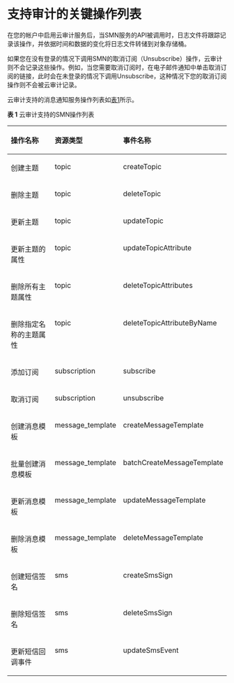 # 支持审计的关键操作列表<a name="ZH-CN_TOPIC_0108868537"></a>

在您的帐户中启用云审计服务后，当SMN服务的API被调用时，日志文件将跟踪记录该操作，并依据时间和数据的变化将日志文件转储到对象存储桶。

如果您在没有登录的情况下调用SMN的取消订阅（Unsubscribe）操作，云审计则不会记录这些操作。例如，当您需要取消订阅时，在电子邮件通知中单击取消订阅的链接，此时会在未登录的情况下调用Unsubscribe，这种情况下您的取消订阅操作则不会被云审计记录。

云审计支持的消息通知服务操作列表如[表1](#table2434760155120)所示。

**表 1**  云审计支持的SMN操作列表

<a name="table2434760155120"></a>
<table><thead align="left"><tr id="zh-cn_topic_0100240386_row64314438155120"><th class="cellrowborder" valign="top" width="32.6%" id="mcps1.2.4.1.1"><p id="zh-cn_topic_0100240386_p42086993155120"><a name="zh-cn_topic_0100240386_p42086993155120"></a><a name="zh-cn_topic_0100240386_p42086993155120"></a>操作名称</p>
</th>
<th class="cellrowborder" valign="top" width="25.69%" id="mcps1.2.4.1.2"><p id="zh-cn_topic_0100240386_p46895820155120"><a name="zh-cn_topic_0100240386_p46895820155120"></a><a name="zh-cn_topic_0100240386_p46895820155120"></a>资源类型</p>
</th>
<th class="cellrowborder" valign="top" width="41.71%" id="mcps1.2.4.1.3"><p id="zh-cn_topic_0100240386_p40465036155120"><a name="zh-cn_topic_0100240386_p40465036155120"></a><a name="zh-cn_topic_0100240386_p40465036155120"></a>事件名称</p>
</th>
</tr>
</thead>
<tbody><tr id="zh-cn_topic_0100240386_row56442456155120"><td class="cellrowborder" valign="top" width="32.6%" headers="mcps1.2.4.1.1 "><p id="zh-cn_topic_0100240386_p8436249155120"><a name="zh-cn_topic_0100240386_p8436249155120"></a><a name="zh-cn_topic_0100240386_p8436249155120"></a>创建主题</p>
</td>
<td class="cellrowborder" valign="top" width="25.69%" headers="mcps1.2.4.1.2 "><p id="zh-cn_topic_0100240386_p52532121155120"><a name="zh-cn_topic_0100240386_p52532121155120"></a><a name="zh-cn_topic_0100240386_p52532121155120"></a>topic</p>
</td>
<td class="cellrowborder" valign="top" width="41.71%" headers="mcps1.2.4.1.3 "><p id="zh-cn_topic_0100240386_p18974707155935"><a name="zh-cn_topic_0100240386_p18974707155935"></a><a name="zh-cn_topic_0100240386_p18974707155935"></a>createTopic</p>
</td>
</tr>
<tr id="zh-cn_topic_0100240386_row43864299155120"><td class="cellrowborder" valign="top" width="32.6%" headers="mcps1.2.4.1.1 "><p id="zh-cn_topic_0100240386_p63347368155120"><a name="zh-cn_topic_0100240386_p63347368155120"></a><a name="zh-cn_topic_0100240386_p63347368155120"></a>删除主题</p>
</td>
<td class="cellrowborder" valign="top" width="25.69%" headers="mcps1.2.4.1.2 "><p id="zh-cn_topic_0100240386_p16889066155120"><a name="zh-cn_topic_0100240386_p16889066155120"></a><a name="zh-cn_topic_0100240386_p16889066155120"></a>topic</p>
</td>
<td class="cellrowborder" valign="top" width="41.71%" headers="mcps1.2.4.1.3 "><p id="zh-cn_topic_0100240386_p8136046155935"><a name="zh-cn_topic_0100240386_p8136046155935"></a><a name="zh-cn_topic_0100240386_p8136046155935"></a>deleteTopic</p>
</td>
</tr>
<tr id="zh-cn_topic_0100240386_row31207493155120"><td class="cellrowborder" valign="top" width="32.6%" headers="mcps1.2.4.1.1 "><p id="zh-cn_topic_0100240386_p44778982155120"><a name="zh-cn_topic_0100240386_p44778982155120"></a><a name="zh-cn_topic_0100240386_p44778982155120"></a>更新主题</p>
</td>
<td class="cellrowborder" valign="top" width="25.69%" headers="mcps1.2.4.1.2 "><p id="zh-cn_topic_0100240386_p59408927155120"><a name="zh-cn_topic_0100240386_p59408927155120"></a><a name="zh-cn_topic_0100240386_p59408927155120"></a>topic</p>
</td>
<td class="cellrowborder" valign="top" width="41.71%" headers="mcps1.2.4.1.3 "><p id="zh-cn_topic_0100240386_p25598164155935"><a name="zh-cn_topic_0100240386_p25598164155935"></a><a name="zh-cn_topic_0100240386_p25598164155935"></a>updateTopic</p>
</td>
</tr>
<tr id="zh-cn_topic_0100240386_row23891005155120"><td class="cellrowborder" valign="top" width="32.6%" headers="mcps1.2.4.1.1 "><p id="zh-cn_topic_0100240386_p56123262155120"><a name="zh-cn_topic_0100240386_p56123262155120"></a><a name="zh-cn_topic_0100240386_p56123262155120"></a>更新主题的属性</p>
</td>
<td class="cellrowborder" valign="top" width="25.69%" headers="mcps1.2.4.1.2 "><p id="zh-cn_topic_0100240386_p65497473155120"><a name="zh-cn_topic_0100240386_p65497473155120"></a><a name="zh-cn_topic_0100240386_p65497473155120"></a>topic</p>
</td>
<td class="cellrowborder" valign="top" width="41.71%" headers="mcps1.2.4.1.3 "><p id="zh-cn_topic_0100240386_p4797422155935"><a name="zh-cn_topic_0100240386_p4797422155935"></a><a name="zh-cn_topic_0100240386_p4797422155935"></a>updateTopicAttribute</p>
</td>
</tr>
<tr id="zh-cn_topic_0100240386_row33256118155120"><td class="cellrowborder" valign="top" width="32.6%" headers="mcps1.2.4.1.1 "><p id="zh-cn_topic_0100240386_p9391008155120"><a name="zh-cn_topic_0100240386_p9391008155120"></a><a name="zh-cn_topic_0100240386_p9391008155120"></a>删除所有主题属性</p>
</td>
<td class="cellrowborder" valign="top" width="25.69%" headers="mcps1.2.4.1.2 "><p id="zh-cn_topic_0100240386_p8468194155120"><a name="zh-cn_topic_0100240386_p8468194155120"></a><a name="zh-cn_topic_0100240386_p8468194155120"></a>topic</p>
</td>
<td class="cellrowborder" valign="top" width="41.71%" headers="mcps1.2.4.1.3 "><p id="zh-cn_topic_0100240386_p7659984155935"><a name="zh-cn_topic_0100240386_p7659984155935"></a><a name="zh-cn_topic_0100240386_p7659984155935"></a>deleteTopicAttributes</p>
</td>
</tr>
<tr id="zh-cn_topic_0100240386_row66406871155120"><td class="cellrowborder" valign="top" width="32.6%" headers="mcps1.2.4.1.1 "><p id="zh-cn_topic_0100240386_p10247493155120"><a name="zh-cn_topic_0100240386_p10247493155120"></a><a name="zh-cn_topic_0100240386_p10247493155120"></a>删除指定名称的主题属性</p>
</td>
<td class="cellrowborder" valign="top" width="25.69%" headers="mcps1.2.4.1.2 "><p id="zh-cn_topic_0100240386_p57829849155120"><a name="zh-cn_topic_0100240386_p57829849155120"></a><a name="zh-cn_topic_0100240386_p57829849155120"></a>topic</p>
</td>
<td class="cellrowborder" valign="top" width="41.71%" headers="mcps1.2.4.1.3 "><p id="zh-cn_topic_0100240386_p14093206155935"><a name="zh-cn_topic_0100240386_p14093206155935"></a><a name="zh-cn_topic_0100240386_p14093206155935"></a>deleteTopicAttributeByName</p>
</td>
</tr>
<tr id="zh-cn_topic_0100240386_row13593683155120"><td class="cellrowborder" valign="top" width="32.6%" headers="mcps1.2.4.1.1 "><p id="zh-cn_topic_0100240386_p27346542155120"><a name="zh-cn_topic_0100240386_p27346542155120"></a><a name="zh-cn_topic_0100240386_p27346542155120"></a>添加订阅</p>
</td>
<td class="cellrowborder" valign="top" width="25.69%" headers="mcps1.2.4.1.2 "><p id="zh-cn_topic_0100240386_p38669833155120"><a name="zh-cn_topic_0100240386_p38669833155120"></a><a name="zh-cn_topic_0100240386_p38669833155120"></a>subscription</p>
</td>
<td class="cellrowborder" valign="top" width="41.71%" headers="mcps1.2.4.1.3 "><p id="zh-cn_topic_0100240386_p6291234155935"><a name="zh-cn_topic_0100240386_p6291234155935"></a><a name="zh-cn_topic_0100240386_p6291234155935"></a>subscribe</p>
</td>
</tr>
<tr id="zh-cn_topic_0100240386_row4585378155120"><td class="cellrowborder" valign="top" width="32.6%" headers="mcps1.2.4.1.1 "><p id="zh-cn_topic_0100240386_p35871332155120"><a name="zh-cn_topic_0100240386_p35871332155120"></a><a name="zh-cn_topic_0100240386_p35871332155120"></a>取消订阅</p>
</td>
<td class="cellrowborder" valign="top" width="25.69%" headers="mcps1.2.4.1.2 "><p id="zh-cn_topic_0100240386_p1025369155120"><a name="zh-cn_topic_0100240386_p1025369155120"></a><a name="zh-cn_topic_0100240386_p1025369155120"></a>subscription</p>
</td>
<td class="cellrowborder" valign="top" width="41.71%" headers="mcps1.2.4.1.3 "><p id="zh-cn_topic_0100240386_p22906846155935"><a name="zh-cn_topic_0100240386_p22906846155935"></a><a name="zh-cn_topic_0100240386_p22906846155935"></a>unsubscribe</p>
</td>
</tr>
<tr id="zh-cn_topic_0100240386_row9296965155120"><td class="cellrowborder" valign="top" width="32.6%" headers="mcps1.2.4.1.1 "><p id="zh-cn_topic_0100240386_p14856696155120"><a name="zh-cn_topic_0100240386_p14856696155120"></a><a name="zh-cn_topic_0100240386_p14856696155120"></a>创建消息模板</p>
</td>
<td class="cellrowborder" valign="top" width="25.69%" headers="mcps1.2.4.1.2 "><p id="zh-cn_topic_0100240386_p32715836155120"><a name="zh-cn_topic_0100240386_p32715836155120"></a><a name="zh-cn_topic_0100240386_p32715836155120"></a>message_template</p>
</td>
<td class="cellrowborder" valign="top" width="41.71%" headers="mcps1.2.4.1.3 "><p id="zh-cn_topic_0100240386_p56093055155935"><a name="zh-cn_topic_0100240386_p56093055155935"></a><a name="zh-cn_topic_0100240386_p56093055155935"></a>createMessageTemplate</p>
</td>
</tr>
<tr id="zh-cn_topic_0100240386_row26198021155120"><td class="cellrowborder" valign="top" width="32.6%" headers="mcps1.2.4.1.1 "><p id="zh-cn_topic_0100240386_p41664963155120"><a name="zh-cn_topic_0100240386_p41664963155120"></a><a name="zh-cn_topic_0100240386_p41664963155120"></a>批量创建消息模板</p>
</td>
<td class="cellrowborder" valign="top" width="25.69%" headers="mcps1.2.4.1.2 "><p id="zh-cn_topic_0100240386_p29425642155120"><a name="zh-cn_topic_0100240386_p29425642155120"></a><a name="zh-cn_topic_0100240386_p29425642155120"></a>message_template</p>
</td>
<td class="cellrowborder" valign="top" width="41.71%" headers="mcps1.2.4.1.3 "><p id="zh-cn_topic_0100240386_p22539455155935"><a name="zh-cn_topic_0100240386_p22539455155935"></a><a name="zh-cn_topic_0100240386_p22539455155935"></a>batchCreateMessageTemplate</p>
</td>
</tr>
<tr id="zh-cn_topic_0100240386_row43565619155120"><td class="cellrowborder" valign="top" width="32.6%" headers="mcps1.2.4.1.1 "><p id="zh-cn_topic_0100240386_p39154279155120"><a name="zh-cn_topic_0100240386_p39154279155120"></a><a name="zh-cn_topic_0100240386_p39154279155120"></a>更新消息模板</p>
</td>
<td class="cellrowborder" valign="top" width="25.69%" headers="mcps1.2.4.1.2 "><p id="zh-cn_topic_0100240386_p65605284155120"><a name="zh-cn_topic_0100240386_p65605284155120"></a><a name="zh-cn_topic_0100240386_p65605284155120"></a>message_template</p>
</td>
<td class="cellrowborder" valign="top" width="41.71%" headers="mcps1.2.4.1.3 "><p id="zh-cn_topic_0100240386_p56700449155935"><a name="zh-cn_topic_0100240386_p56700449155935"></a><a name="zh-cn_topic_0100240386_p56700449155935"></a>updateMessageTemplate</p>
</td>
</tr>
<tr id="zh-cn_topic_0100240386_row44741097155120"><td class="cellrowborder" valign="top" width="32.6%" headers="mcps1.2.4.1.1 "><p id="zh-cn_topic_0100240386_p150220155120"><a name="zh-cn_topic_0100240386_p150220155120"></a><a name="zh-cn_topic_0100240386_p150220155120"></a>删除消息模板</p>
</td>
<td class="cellrowborder" valign="top" width="25.69%" headers="mcps1.2.4.1.2 "><p id="zh-cn_topic_0100240386_p46070259155120"><a name="zh-cn_topic_0100240386_p46070259155120"></a><a name="zh-cn_topic_0100240386_p46070259155120"></a>message_template</p>
</td>
<td class="cellrowborder" valign="top" width="41.71%" headers="mcps1.2.4.1.3 "><p id="zh-cn_topic_0100240386_p62676657155935"><a name="zh-cn_topic_0100240386_p62676657155935"></a><a name="zh-cn_topic_0100240386_p62676657155935"></a>deleteMessageTemplate</p>
</td>
</tr>
<tr id="zh-cn_topic_0100240386_row875737215622"><td class="cellrowborder" valign="top" width="32.6%" headers="mcps1.2.4.1.1 "><p id="zh-cn_topic_0100240386_p474717715185"><a name="zh-cn_topic_0100240386_p474717715185"></a><a name="zh-cn_topic_0100240386_p474717715185"></a>创建短信签名</p>
</td>
<td class="cellrowborder" valign="top" width="25.69%" headers="mcps1.2.4.1.2 "><p id="zh-cn_topic_0100240386_p9258748151835"><a name="zh-cn_topic_0100240386_p9258748151835"></a><a name="zh-cn_topic_0100240386_p9258748151835"></a>sms</p>
</td>
<td class="cellrowborder" valign="top" width="41.71%" headers="mcps1.2.4.1.3 "><p id="zh-cn_topic_0100240386_p12181293151825"><a name="zh-cn_topic_0100240386_p12181293151825"></a><a name="zh-cn_topic_0100240386_p12181293151825"></a>createSmsSign</p>
</td>
</tr>
<tr id="zh-cn_topic_0100240386_row3918013015622"><td class="cellrowborder" valign="top" width="32.6%" headers="mcps1.2.4.1.1 "><p id="zh-cn_topic_0100240386_p3814003815185"><a name="zh-cn_topic_0100240386_p3814003815185"></a><a name="zh-cn_topic_0100240386_p3814003815185"></a>删除短信签名</p>
</td>
<td class="cellrowborder" valign="top" width="25.69%" headers="mcps1.2.4.1.2 "><p id="zh-cn_topic_0100240386_p38741007151835"><a name="zh-cn_topic_0100240386_p38741007151835"></a><a name="zh-cn_topic_0100240386_p38741007151835"></a>sms</p>
</td>
<td class="cellrowborder" valign="top" width="41.71%" headers="mcps1.2.4.1.3 "><p id="zh-cn_topic_0100240386_p21793176151825"><a name="zh-cn_topic_0100240386_p21793176151825"></a><a name="zh-cn_topic_0100240386_p21793176151825"></a>deleteSmsSign</p>
</td>
</tr>
<tr id="zh-cn_topic_0100240386_row3559726115622"><td class="cellrowborder" valign="top" width="32.6%" headers="mcps1.2.4.1.1 "><p id="zh-cn_topic_0100240386_p2101856515185"><a name="zh-cn_topic_0100240386_p2101856515185"></a><a name="zh-cn_topic_0100240386_p2101856515185"></a>更新短信回调事件</p>
</td>
<td class="cellrowborder" valign="top" width="25.69%" headers="mcps1.2.4.1.2 "><p id="zh-cn_topic_0100240386_p56471463151835"><a name="zh-cn_topic_0100240386_p56471463151835"></a><a name="zh-cn_topic_0100240386_p56471463151835"></a>sms</p>
</td>
<td class="cellrowborder" valign="top" width="41.71%" headers="mcps1.2.4.1.3 "><p id="zh-cn_topic_0100240386_p49534062151825"><a name="zh-cn_topic_0100240386_p49534062151825"></a><a name="zh-cn_topic_0100240386_p49534062151825"></a>updateSmsEvent</p>
</td>
</tr>
</tbody>
</table>

